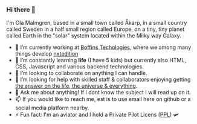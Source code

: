 ### Hi there 👋

I'm Ola Malmgren, based in a small town called Åkarp, in a small country called Sweden in a half small region called Europe, on a tiny, tiny planet called Earth in the "solar" system located within the Milky way Galaxy.

- 🔭 I’m currently working at [Boffins Techologies](https://boffins.se/), where we among many things develop [nxtedition](http://nxtedition.com/)
- 🌱 I’m constantly learning **life** (I have 5 kids) but currently also HTML, CSS, Javascript and various backend technologies.
- 👯 I’m looking to collaborate on anything I can handle.
- 🤔 I’m looking for help with skilled staff & collaborators enjoying getting [the answer on the life, the universe & everything](https://en.wikipedia.org/wiki/Douglas_Adams).
- 💬 Ask me about anything! If I dont know the subject I will read up on it.
- 📫 If you would like to reach me, est is to use email here on github or a social media platform nearby.
- ⚡ Fun fact: I'm an aviator and I hold a Private Pilot Licens ([PPL](https://en.wikipedia.org/wiki/Private_pilot_licence)) 🛩

